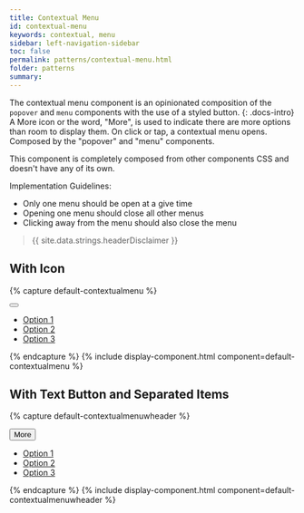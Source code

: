 ```yaml
---
title: Contextual Menu
id: contextual-menu
keywords: contextual, menu
sidebar: left-navigation-sidebar
toc: false
permalink: patterns/contextual-menu.html
folder: patterns
summary:
---
```



The contextual menu component is an opinionated composition of the `popover` and `menu` components with the use of a styled button.
{: .docs-intro}
A More icon or the word, "More", is used to indicate there are more options than room to display them. On click or tap, a contextual menu opens. Composed by the "popover" and "menu" components.

This component is completely composed from other components CSS and doesn't have any of its own.

Implementation Guidelines:
- Only one menu should be open at a give time
- Opening one menu should close all other menus
- Clicking away from the menu should also close the menu

> {{ site.data.strings.headerDisclaimer }}

## With Icon
{% capture default-contextualmenu %}
<div class="fd-popover">
    <div class="fd-popover__control">
        <button class="fd-button fd-button--transparent sap-icon--overflow" aria-controls="pQqQR213" aria-haspopup="true" aria-expanded="false" aria-label="More"></button>
    </div>
    <div class="fd-popover__body" aria-hidden="true" id="pQqQR213">
        <nav class="fd-menu">
            <ul class="fd-menu__list">
                <li class="fd-menu__item">
                    <a href="#" class="fd-menu__link">
                        <span class="fd-menu__title">Option 1</span>
                    </a>
                </li>
                <li class="fd-menu__item">
                    <a href="#" class="fd-menu__link">
                        <span class="fd-menu__title">Option 2</span>
                    </a>
                </li>
                <li class="fd-menu__item">
                    <a href="#" class="fd-menu__link">
                        <span class="fd-menu__title">Option 3</span>
                    </a>
                </li>
            </ul>
        </nav>
    </div>
</div>
{% endcapture %}
{% include display-component.html component=default-contextualmenu %}

<br>

## With Text Button and Separated Items

{% capture default-contextualmenuwheader %}
<div class="fd-popover">
    <div class="fd-popover__control">
        <button class="fd-button" aria-controls="jhqD0558" aria-haspopup="true" aria-expanded="false" aria-label="More">More</button>
    </div>
    <div class="fd-popover__body" aria-hidden="true" id="jhqD0558">
        <nav class="fd-menu">
            <ul class="fd-menu__list">
                <li class="fd-menu__item">
                    <a href="#" class="fd-menu__link">
                        <span class="fd-menu__title">Option 1</span>
                    </a>
                </li>
                <span class="fd-menu__separator"></span>
                <li class="fd-menu__item">
                    <a href="#" class="fd-menu__link">
                        <span class="fd-menu__title">Option 2</span>
                    </a>
                </li>
                <li class="fd-menu__item">
                    <a href="#" class="fd-menu__link">
                        <span class="fd-menu__title">Option 3</span>
                    </a>
                </li>
            </ul>
        </nav>
    </div>
</div>
{% endcapture %}
{% include display-component.html component=default-contextualmenuwheader %}
